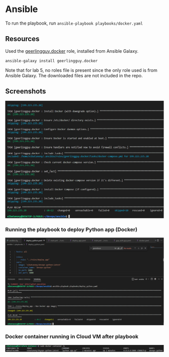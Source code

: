 # Ansible

To run the playbook, run `ansible-playbook playbooks/docker.yaml`

## Resources

Used the [geerlingguy.docker](https://github.com/geerlingguy/ansible-role-docker) role, installed from Ansible Galaxy.

```Shell
ansible-galaxy install geerlingguy.docker
```

Note that for lab 5, no roles file is present since the only role used is from Ansible Galaxy. The downloaded files are not included in the repo.

## Screenshots

![Ansible Install Docker Playbook](../screenshots/lab5/ansible-install-docker.png)

### Running the playbook to deploy Python app (Docker)

![Ansible Deplying Python App](../screenshots/lab6/ansible-run-role-deploy.png)

### Docker container running in Cloud VM after playbook

![Ansible Docker Container running on VM](../screenshots/lab6/app-running-in-vm.png)
